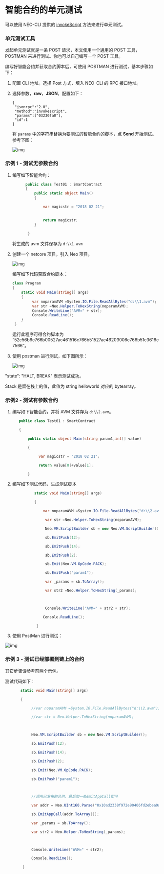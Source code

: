 # 智能合约的单元测试

可以使用 NEO-CLI 提供的 [invokeScript](../../node/cli/api/invokescript.md) 方法来进行单元测试。

### 单元测试工具

发起单元测试就是一条 POST 请求，本文使用一个通用的 POST 工具，POSTMAN 来进行测试。你也可以自己编写一个 POST 工具。

编写好智能合约并获取合约脚本后，可使用 POSTMAN 进行测试，基本步骤如下：

1. 配置 CLI 地址。选择 Post 方式，填入 NEO-CLI 的 RPC 接口地址。

2. 选择参数，**raw**，**JSON**，配置如下：

   ```
   {
    "jsonrpc":"2.0",
    "method":"invokescript",
    "params":["03230fa0"],
    "id":1
   }
   ```

   将 `params` 中的字符串替换为要测试的智能合约的脚本，点 **Send** 开始测试。参考下图：

   ![img](../../../assets/test1.png)

###  示例 1 - 测试无参数合约

1. 编写如下智能合约：

   ```c#
         public class Test01 : SmartContract
         {
             public static object Main()
             {

                 var magicstr = "2018 02 21";

               
                 return magicstr;
             }
       
          }
   ```

   将生成的 avm 文件保存为 `d:\\1.avm`


2. 创建一个 netcore 项目，引入 Neo 项目。

   ![img](../../../assets/test2.png)

   编写如下代码获取合约脚本：

   ```c#
   class Program
   {
       static void Main(string[] args)
       {
            var noparamAVM =System.IO.File.ReadAllBytes("d:\\1.avm");
            var str =Neo.Helper.ToHexString(noparamAVM);
            Console.WriteLine("AVM=" + str);
            Console.ReadLine();
       }
    }
   ```

   运行此程序可得合约脚本为       “52c56b6c766b00527ac461516c766b51527ac46203006c766b51c3616c7566”。

3. 使用 postman 进行测试，如下图所示：

   ![img](../../../assets/test3.png)

"state": "HALT, BREAK" 表示测试成功。

Stack 是留在栈上的值，此值为 string helloworld 对应的 bytearray。

###  示例2 - 测试有参数合约

1. 编写如下智能合约，并将 AVM 文件存为 `d:\\2.avm`。

   ```c#
      public class Test01 : SmartContract

      {

          public static object Main(string param1,int[] value)

          {

               var magicstr = "2018 02 21";

               return value[0]+value[1];

          }
   ```



2. 编写如下测试代码，生成测试脚本

   ```c#
             static void Main(string[] args)

             {

                 var noparamAVM =System.IO.File.ReadAllBytes("d:\\2.avm");

                  var str =Neo.Helper.ToHexString(noparamAVM);

                  Neo.VM.ScriptBuilder sb = new Neo.VM.ScriptBuilder();

                  sb.EmitPush(12);

                  sb.EmitPush(14);

                  sb.EmitPush(2);

                  sb.Emit(Neo.VM.OpCode.PACK);

                  sb.EmitPush("param1");

                  var _params = sb.ToArray();

                  var str2 =Neo.Helper.ToHexString(_params);

       

                  Console.WriteLine("AVM=" + str2 + str);

                 Console.ReadLine();

              }
   ```


3. 使用 PostMan 进行测试：

![img](../../../assets/test4.png)

### 示例 3 - 测试已经部署到链上的合约

其它步骤请参考前两个示例。

测试代码如下：

```c#
       static void Main(string[] args)

       {

            //var noparamAVM =System.IO.File.ReadAllBytes("d:\\2.avm");

            //var str = Neo.Helper.ToHexString(noparamAVM);

 

            Neo.VM.ScriptBuilder sb = new Neo.VM.ScriptBuilder();

            sb.EmitPush(12);

            sb.EmitPush(14);

            sb.EmitPush(2);

            sb.Emit(Neo.VM.OpCode.PACK);

            sb.EmitPush("param1");

 

            //调用已发布的合约，最后加一条EmitAppCall即可

            var addr = Neo.UInt160.Parse("0x10ad2338f972e90406fd2ebea9a60f38f4aebd53");

            sb.EmitAppCall(addr.ToArray());

            var _params = sb.ToArray();

            var str2 = Neo.Helper.ToHexString(_params);

 

            Console.WriteLine("AVM=" + str2);

            Console.ReadLine();

        }
```

